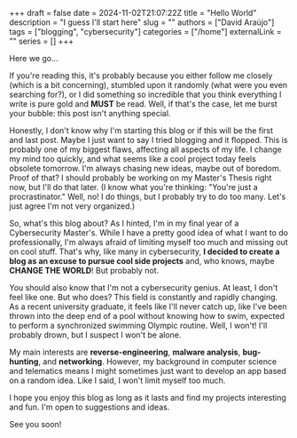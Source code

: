+++ 
draft = false
date = 2024-11-02T21:07:22Z
title = "Hello World"
description = "I guess I'll start here"
slug = ""
authors = ["David Araújo"]
tags = ["blogging", "cybersecurity"]
categories = ["/home"]
externalLink = ""
series = []
+++

Here we go...

If you're reading this, it's probably because you either follow me closely (which is a bit concerning), stumbled upon it randomly (what were you even searching for?), or I did something so incredible that you think everything I write is pure gold and **MUST** be read. Well, if that's the case, let me burst your bubble: this post isn't anything special.

Honestly, I don't know why I'm starting this blog or if this will be the first and last post. Maybe I just want to say I tried blogging and it flopped. This is probably one of my biggest flaws, affecting all aspects of my life. I change my mind too quickly, and what seems like a cool project today feels obsolete tomorrow. I'm always chasing new ideas, maybe out of boredom. Proof of that? I should probably be working on my Master's Thesis right now, but I'll do that later. (I know what you're thinking: "You're just a procrastinator." Well, no! I do things, but I probably try to do too many. Let's just agree I'm not very organized.)

So, what's this blog about? As I hinted, I'm in my final year of a Cybersecurity Master's. While I have a pretty good idea of what I want to do professionally, I'm always afraid of limiting myself too much and missing out on cool stuff. That's why, like many in cybersecurity, **I decided to create a blog as an excuse to pursue cool side projects** and, who knows, maybe **CHANGE THE WORLD**! But probably not.

You should also know that I'm not a cybersecurity genius. At least, I don't feel like one. But who does? This field is constantly and rapidly changing. As a recent university graduate, it feels like I'll never catch up, like I've been thrown into the deep end of a pool without knowing how to swim, expected to perform a synchronized swimming Olympic routine. Well, I won't! I'll probably drown, but I suspect I won't be alone.

My main interests are **reverse-engineering**, **malware analysis**, **bug-hunting**, and **networking**. However, my background in computer science and telematics means I might sometimes just want to develop an app based on a random idea. Like I said, I won't limit myself too much.

I hope you enjoy this blog as long as it lasts and find my projects interesting and fun. I'm open to suggestions and ideas.

See you soon!
